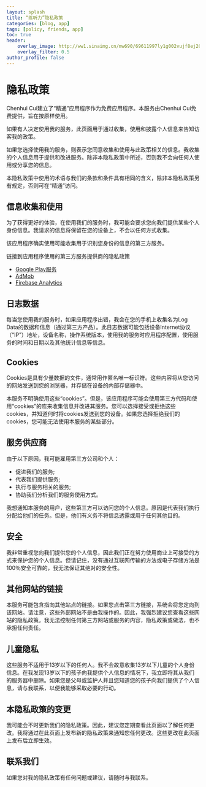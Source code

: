 ```yaml
---
layout: splash
title: “练听力”隐私政策
categories: [blog, app]
tags: [policy, friends, app]
toc: true
header:
    overlay_image: http://ww1.sinaimg.cn/mw690/69611997ly1g002vujf8ej20u00dcqbz.jpg
    overlay_filter: 0.5
author_profile: false
---
```


# 隐私政策

Chenhui Cui建立了“精通”应用程序作为免费应用程序。本服务由Chenhui Cui免费提供，旨在按原样使用。

如果有人决定使用我的服务，此页面用于通过收集，使用和披露个人信息来告知访客我的政策。

如果您选择使用我的服务，则表示您同意收集和使用与此政策相关的信息。我收集的个人信息用于提供和改进服务。除非本隐私政策中所述，否则我不会向任何人使用或分享您的信息。

本隐私政策中使用的术语与我们的条款和条件具有相同的含义，除非本隐私政策另有规定，否则可在“精通”访问。

## 信息收集和使用

为了获得更好的体验，在使用我们的服务时，我可能会要求您向我们提供某些个人身份信息。我请求的信息将保留在您的设备上，不会以任何方式收集。

该应用程序确实使用可能收集用于识别您身份的信息的第三方服务。

链接到应用程序使用的第三方服务提供商的隐私政策

* [Google Play服务](https://www.google.com/policies/privacy/)
* [AdMob](https://support.google.com/admob/answer/6128543?hl=en)
* [Firebase Analytics](https://firebase.google.com/policies/analytics)

## 日志数据

每当您使用我的服务时，如果应用程序出错，我会在您的手机上收集名为Log Data的数据和信息（通过第三方产品）。此日志数据可能包括设备Internet协议（“IP”）地址，设备名称，操作系统版本，使用我的服务时应用程序配置，使用服务的时间和日期以及其他统计信息等信息。

## Cookies

Cookies是具有少量数据的文件，通常用作匿名唯一标识符。这些内容将从您访问的网站发送到您的浏览器，并存储在设备的内部存储器中。

本服务不明确使用这些“cookies”。但是，该应用程序可能会使用第三方代码和使用“cookies”的库来收集信息并改进其服务。您可以选择接受或拒绝这些cookies，并知道何时将cookies发送到您的设备。如果您选择拒绝我们的cookies，您可能无法使用本服务的某些部分。

## 服务供应商

由于以下原因，我可能雇用第三方公司和个人：

* 促进我们的服务;
* 代表我们提供服务;
* 执行与服务相关的服务;
* 协助我们分析我们的服务使用方式。

我想通知本服务的用户，这些第三方可以访问您的个人信息。原因是代表我们执行分配给他们的任务。但是，他们有义务不将信息透露或用于任何其他目的。

## 安全

我非常重视您向我们提供您的个人信息，因此我们正在努力使用商业上可接受的方式来保护您的个人信息。但请记住，没有通过互联网传输的方法或电子存储方法是100％安全可靠的，我无法保证其绝对的安全性。

## 其他网站的链接

本服务可能包含指向其他站点的链接。如果您点击第三方链接，系统会将您定向到该网站。请注意，这些外部网站不是由我操作的。因此，我强烈建议您查看这些网站的隐私政策。我无法控制任何第三方网站或服务的内容，隐私政策或做法，也不承担任何责任。

## 儿童隐私

这些服务不适用于13岁以下的任何人。我不会故意收集13岁以下儿童的个人身份信息。在我发现13岁以下的孩子向我提供个人信息的情况下，我立即将其从我们的服务器中删除。如果您是父母或监护人并且您知道您的孩子向我们提供了个人信息，请与我联系，以便我能够采取必要的行动。

## 本隐私政策的变更

我可能会不时更新我们的隐私政策。因此，建议您定期查看此页面以了解任何更改。我将通过在此页面上发布新的隐私政策来通知您任何更改。这些更改在此页面上发布后立即生效。

## 联系我们

如果您对我的隐私政策有任何问题或建议，请随时与我联系。